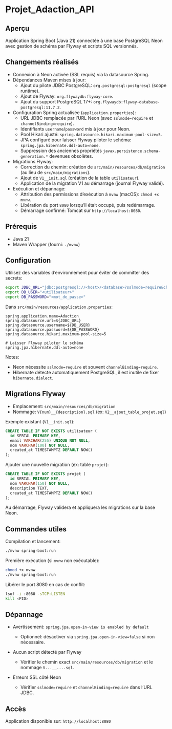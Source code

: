 # Projet_Adaction_API

## Aperçu

Application Spring Boot (Java 21) connectée à une base PostgreSQL Neon avec gestion de schéma par Flyway et scripts SQL versionnés.

## Changements réalisés
- Connexion à Neon activée (SSL requis) via la datasource Spring.
- Dépendances Maven mises à jour:
  - Ajout du pilote JDBC PostgreSQL: `org.postgresql:postgresql` (scope runtime).
  - Ajout de Flyway: `org.flywaydb:flyway-core`.
  - Ajout du support PostgreSQL 17+: `org.flywaydb:flyway-database-postgresql:11.7.2`.
- Configuration Spring actualisée (`application.properties`):
  - URL JDBC remplacée par l’URL Neon (avec `sslmode=require` et `channelBinding=require`).
  - Identifiants `username`/`password` mis à jour pour Neon.
  - Pool Hikari ajusté: `spring.datasource.hikari.maximum-pool-size=5`.
  - JPA configuré pour laisser Flyway piloter le schéma: `spring.jpa.hibernate.ddl-auto=none`.
  - Suppression des anciennes propriétés `javax.persistence.schema-generation.*` devenues obsolètes.
- Migrations Flyway:
  - Correction du chemin: création de `src/main/resources/db/migration` (au lieu de `src/main/migrations`).
  - Ajout de `V1__init.sql` (création de la table `utilisateur`).
  - Application de la migration V1 au démarrage (journal Flyway validé).
- Exécution et dépannage:
  - Attribution des permissions d’exécution à `mvnw` (macOS): `chmod +x mvnw`.
  - Libération du port `8080` lorsqu’il était occupé, puis redémarrage.
  - Démarrage confirmé: Tomcat sur `http://localhost:8080`.

## Prérequis
- Java 21
- Maven Wrapper (fourni: `./mvnw`)

## Configuration

Utilisez des variables d’environnement pour éviter de committer des secrets:

```bash
export JDBC_URL="jdbc:postgresql://<host>/<database>?sslmode=require&channelBinding=require"
export DB_USER="<utilisateur>"
export DB_PASSWORD="<mot_de_passe>"
```

Dans `src/main/resources/application.properties`:
```properties
spring.application.name=Adaction
spring.datasource.url=${JDBC_URL}
spring.datasource.username=${DB_USER}
spring.datasource.password=${DB_PASSWORD}
spring.datasource.hikari.maximum-pool-size=5

# Laisser Flyway piloter le schéma
spring.jpa.hibernate.ddl-auto=none
```

Notes:
- Neon nécessite `sslmode=require` et souvent `channelBinding=require`.
- Hibernate détecte automatiquement PostgreSQL, il est inutile de fixer `hibernate.dialect`.

## Migrations Flyway

- Emplacement: `src/main/resources/db/migration`
- Nommage: `V{num}__{description}.sql` (ex: `V2__ajout_table_projet.sql`)

Exemple existant (`V1__init.sql`):
```sql
CREATE TABLE IF NOT EXISTS utilisateur (
  id SERIAL PRIMARY KEY,
  email VARCHAR(255) UNIQUE NOT NULL,
  nom VARCHAR(100) NOT NULL,
  created_at TIMESTAMPTZ DEFAULT NOW()
);
```

Ajouter une nouvelle migration (ex: table `projet`):
```sql
CREATE TABLE IF NOT EXISTS projet (
  id SERIAL PRIMARY KEY,
  nom VARCHAR(150) NOT NULL,
  description TEXT,
  created_at TIMESTAMPTZ DEFAULT NOW()
);
```

Au démarrage, Flyway validera et appliquera les migrations sur la base Neon.

## Commandes utiles

Compilation et lancement:
```bash
./mvnw spring-boot:run
```

Première exécution (si `mvnw` non exécutable):
```bash
chmod +x mvnw
./mvnw spring-boot:run
```

Libérer le port 8080 en cas de conflit:
```bash
lsof -i :8080 -sTCP:LISTEN
kill <PID>
```

## Dépannage

- Avertissement: `spring.jpa.open-in-view is enabled by default`
  - Optionnel: désactiver via `spring.jpa.open-in-view=false` si non nécessaire.

- Aucun script détecté par Flyway
  - Vérifier le chemin exact `src/main/resources/db/migration` et le nommage `V...__....sql`.

- Erreurs SSL côté Neon
  - Vérifier `sslmode=require` et `channelBinding=require` dans l’URL JDBC.

## Accès

Application disponible sur: `http://localhost:8080`

